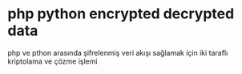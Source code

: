 # php python encrypted decrypted data
php ve pthon arasında şifrelenmiş veri akışı sağlamak için iki taraflı kriptolama ve çözme işlemi
